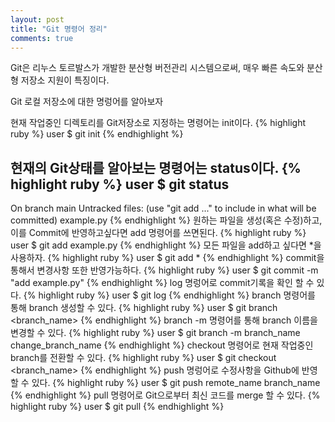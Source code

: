 ```yaml
---
layout: post
title: "Git 명령어 정리"
comments: true
---
```


Git은 리누스 토르발스가 개발한 분산형 버전관리 시스템으로써, 매우 빠른 속도와 분산형 저장소 지원이 특징이다.

Git 로컬 저장소에 대한 명렁어를 알아보자

현재 작업중인 디렉토리를 Git저장소로 지정하는 명령어는 init이다.
{% highlight ruby %}
user $ git init
{% endhighlight %}

현재의 Git상태를 알아보는 명령어는 status이다.
{% highlight ruby %}
user $ git status
----
On branch main
Untracked files:
(use "git add <file>..." to include in what will be committed)
example.py
{% endhighlight %}
원하는 파일을 생성(혹은 수정)하고, 이를 Commit에 반영하고싶다면 add 명령어를 쓰면된다.
{% highlight ruby %}
user $ git add example.py
{% endhighlight %}
모든 파일을 add하고 싶다면 *을 사용하자.
{% highlight ruby %}
user $ git add *
{% endhighlight %}
commit을 통해서 변경사항 또한 반영가능하다.
{% highlight ruby %}
user $ git commit -m "add example.py"
{% endhighlight %}
log 명렁어로 commit기록을 확인 할 수 있다.
{% highlight ruby %}
user $ git log
{% endhighlight %}
branch 명령어를 통해 branch 생성할 수 있다.
{% highlight ruby %}
user $ git branch <branch_name>
{% endhighlight %}
branch -m 명령어를 통해 branch 이름을 변경할 수 있다.
{% highlight ruby %}
user $ git branch -m branch_name change_branch_name
{% endhighlight %}
checkout 명령어로 현재 작업중인 branch를 전환할 수 있다.
{% highlight ruby %}
user $ git checkout <branch_name>
{% endhighlight %}
push 명렁어로 수정사항을 Github에 반영 할 수 있다.
{% highlight ruby %}
user $ git push remote_name branch_name
{% endhighlight %}
pull 명령어로 Git으로부터 최신 코드를 merge 할 수 있다.
{% highlight ruby %}
user $ git pull
{% endhighlight %}
